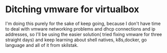 # Ditching vmware for virtualbox

I'm doing this purely for the sake of keep going, because I don't have time to deal with vmware networking problems and dhcp connections and ip addresses, so  I'll be
using the easier solution(  tried fixing vmware for three straight days) and keep learning about shell natives, k8s,docker, go language and all of it from skilstak.
